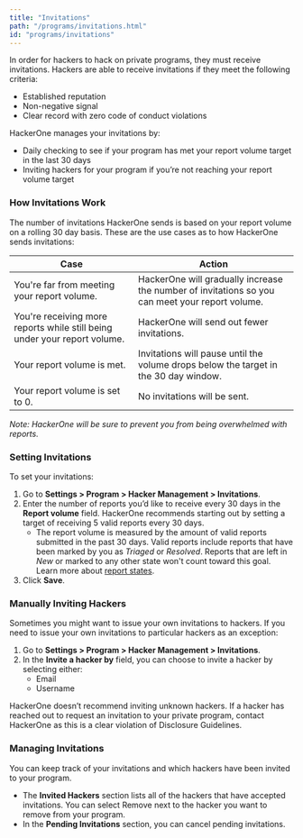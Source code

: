 ```yaml
---
title: "Invitations"
path: "/programs/invitations.html"
id: "programs/invitations"
---
```


In order for hackers to hack on private programs, they must receive invitations. Hackers are able to receive invitations if they meet the following criteria:
* Established reputation
* Non-negative signal
* Clear record with zero code of conduct violations

HackerOne manages your invitations by:
* Daily checking to see if your program has met your report volume target in the last 30 days
* Inviting hackers for your program if you’re not reaching your report volume target

### How Invitations Work
The number of invitations HackerOne sends is based on your report volume on a rolling 30 day basis. These are the use cases as to how HackerOne sends invitations:

Case | Action
---- | ------
You're far from meeting your report volume. | HackerOne will gradually increase the number of invitations so you can meet your report volume.
You're receiving more reports while still being under your report volume.	| HackerOne will send out fewer invitations.
Your report volume is met. | Invitations will pause until the volume drops below the target in the 30 day window.
Your report volume is set to 0. | No invitations will be sent.

*Note: HackerOne will be sure to prevent you from being overwhelmed with reports.*

### Setting Invitations
To set your invitations:
1. Go to **Settings > Program > Hacker Management > Invitations**.
2. Enter the number of reports you’d like to receive every 30 days in the **Report volume** field. HackerOne recommends starting out by setting a target of receiving 5 valid reports every 30 days.
     * The report volume is measured by the amount of valid reports submitted in the past 30 days. Valid reports include reports that have been marked by you as <i>Triaged</i> or <i>Resolved</i>. Reports that are left in <i>New</i> or marked to any other state won't count toward this goal. Learn more about [report states](/programs/report-states.html).
3. Click **Save**. 

### Manually Inviting Hackers
Sometimes you might want to issue your own invitations to hackers. If you need to issue your own invitations to particular hackers as an exception:
1. Go to **Settings > Program > Hacker Management > Invitations**.
2. In the **Invite a hacker by** field, you can choose to invite a hacker by selecting either:
   * Email
   * Username

HackerOne doesn’t recommend inviting unknown hackers. If a hacker has reached out to request an invitation to your private program, contact HackerOne as this is a clear violation of Disclosure Guidelines.

### Managing Invitations
You can keep track of your invitations and which hackers have been invited to your program.
* The **Invited Hackers** section lists all of the hackers that have accepted invitations. You can select Remove next to the hacker you want to remove from your program.
* In the **Pending Invitations** section, you can cancel pending invitations.
